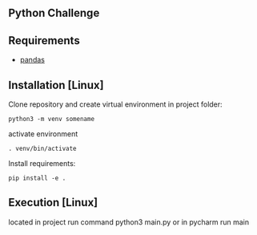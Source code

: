 ## Python Challenge

## Requirements

* [pandas](https://pandas.pydata.org/)

## Installation [Linux]

Clone repository and create virtual environment in project folder:

```
python3 -m venv somename
```

activate environment

```
. venv/bin/activate
```

Install requirements:

```
pip install -e .
```

## Execution [Linux]
located in project run command python3 main.py or in pycharm run main
